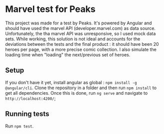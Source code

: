 # Marvel test for Peaks

This project was made for a test by Peaks. It's powered by Angular and should have used the marvel API (developer.marvel.com) as data source.
Unfortunately, the tha marvel API was unresponsive, so I used mock data sets. While working, this solution is not ideal and accounts for the deviations
between the tests and the final product : it should have been 20 heroes per page, with a more precise comic collection. I also simulate the loading time
when "loading" the next/previous set of heroes.

## Setup

If you don't have it yet, install angular as global : `npm install -g @angular/cli`.
Clone the repository in a folder and then run `npm install` to get all dependencies.
Once this is done, run `ng serve` and navigate to `http://localhost:4200/`;

## Running tests

Run `npm test`.
